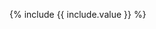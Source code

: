 <div markdown="1" class="cart-philosophies-{{ include.box-type }}">

{% include {{ include.value }} %}

</div>